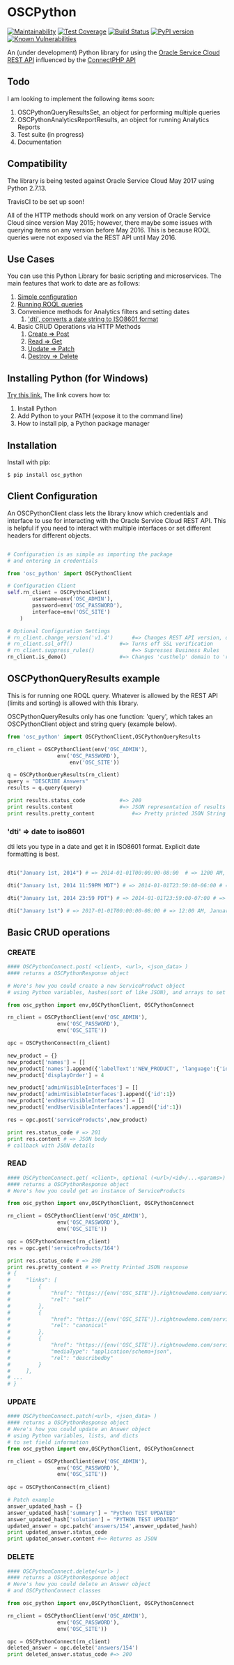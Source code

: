 # OSCPython

[![Maintainability](https://api.codeclimate.com/v1/badges/7be0820423b00dade9c8/maintainability)](https://codeclimate.com/github/rajangdavis/osc_python/maintainability)
[![Test Coverage](https://api.codeclimate.com/v1/badges/7be0820423b00dade9c8/test_coverage)](https://codeclimate.com/github/rajangdavis/osc_python/test_coverage)
[![Build Status](https://travis-ci.org/rajangdavis/osc_python.svg?branch=master)](https://travis-ci.org/rajangdavis/osc_python)
[![PyPI version](https://badge.fury.io/py/osc_python.svg)](https://badge.fury.io/py/osc_python)
[![Known Vulnerabilities](https://snyk.io/test/github/rajangdavis/osc_python/badge.svg)](https://snyk.io/test/github/rajangdavis/osc_python)

An (under development) Python library for using the [Oracle Service Cloud REST API](https://docs.oracle.com/cloud/latest/servicecs_gs/CXSVC/) influenced by the [ConnectPHP API](http://documentation.custhelp.com/euf/assets/devdocs/november2016/Connect_PHP/Default.htm)

## Todo
I am looking to implement the following items soon:
1. OSCPythonQueryResultsSet, an object for performing multiple queries
2. OSCPythonAnalyticsReportResults, an object for running Analytics Reports
3. Test suite (in progress)
4. Documentation
  

## Compatibility

The library is being tested against Oracle Service Cloud May 2017 using Python 2.7.13.

TravisCI to be set up soon!

All of the HTTP methods should work on any version of Oracle Service Cloud since version May 2015; however, there maybe some issues with querying items on any version before May 2016. This is because ROQL queries were not exposed via the REST API until May 2016.


## Use Cases
You can use this Python Library for basic scripting and microservices. The main features that work to date are as follows:

1. [Simple configuration](#client-configuration)
2. [Running ROQL queries](oscpythonqueryresults-example)
3. Convenience methods for Analytics filters and setting dates
	1. ['dti', converts a date string to ISO8601 format](#dti--date-to-iso8601)
4. Basic CRUD Operations via HTTP Methods
	1. [Create => Post](#create)
	2. [Read => Get](#read)
	3. [Update => Patch](#update)
	4. [Destroy => Delete](#delete)

## Installing Python (for Windows)
[Try this link.](https://github.com/BurntSushi/nfldb/wiki/Python-&-pip-Windows-installation)
The link covers how to:
1. Install Python
2. Add Python to your PATH (expose it to the command line)
3. How to install pip, a Python package manager

## Installation

Install with pip:

    $ pip install osc_python


## Client Configuration

An OSCPythonClient class lets the library know which credentials and interface to use for interacting with the Oracle Service Cloud REST API.
This is helpful if you need to interact with multiple interfaces or set different headers for different objects.

```python

# Configuration is as simple as importing the package
# and entering in credentials

from 'osc_python' import OSCPythonClient

# Configuration Client
self.rn_client = OSCPythonClient(
		username=env('OSC_ADMIN'),
		password=env('OSC_PASSWORD'),
		interface=env('OSC_SITE')
	)

# Optional Configuration Settings
# rn_client.change_version('v1.4') 		#=> Changes REST API version, default is 'v1.3'
# rn_client.ssl_off()				#=> Turns off SSL verification
# rn_client.suppress_rules()			#=> Supresses Business Rules
rn_client.is_demo() 				#=> Changes 'custhelp' domain to 'rightnowdemo'
```





## OSCPythonQueryResults example

This is for running one ROQL query. Whatever is allowed by the REST API (limits and sorting) is allowed with this library.

OSCPythonQueryResults only has one function: 'query', which takes an OSCPythonClient object and string query (example below).

```python
from 'osc_python' import OSCPythonClient,OSCPythonQueryResults

rn_client = OSCPythonClient(env('OSC_ADMIN'),
			    env('OSC_PASSWORD'),
    			    env('OSC_SITE'))

q = OSCPythonQueryResults(rn_client)
query = "DESCRIBE Answers"
results = q.query(query)

print results.status_code 			#=> 200
print results.content 				#=> JSON representation of results
print results.pretty_content	 		#=> Pretty printed JSON String of results


```


### 'dti' => date to iso8601

dti lets you type in a date and get it in ISO8601 format. Explicit date formatting is best.

```python

dti("January 1st, 2014") # => 2014-01-01T00:00:00-08:00  # => 1200 AM, January First of 2014

dti("January 1st, 2014 11:59PM MDT") # => 2014-01-01T23:59:00-06:00 # => 11:59 PM Mountain Time, January First of 2014

dti("January 1st, 2014 23:59 PDT") # => 2014-01-01T23:59:00-07:00 # => 11:59 PM Pacific Time, January First of 2014

dti("January 1st") # => 2017-01-01T00:00:00-08:00 # => 12:00 AM, January First of this Year

```


## Basic CRUD operations

### CREATE
```python
#### OSCPythonConnect.post( <client>, <url>, <json_data> )
#### returns a OSCPythonResponse object

# Here's how you could create a new ServiceProduct object
# using Python variables, hashes(sort of like JSON), and arrays to set field information

from osc_python import env,OSCPythonClient, OSCPythonConnect

rn_client = OSCPythonClient(env('OSC_ADMIN'),
			    env('OSC_PASSWORD'),
			    env('OSC_SITE'))

opc = OSCPythonConnect(rn_client)

new_product = {}
new_product['names'] = []
new_product['names'].append({'labelText':'NEW_PRODUCT', 'language':{'id':1}})
new_product['displayOrder'] = 4

new_product['adminVisibleInterfaces'] = []
new_product['adminVisibleInterfaces'].append({'id':1})
new_product['endUserVisibleInterfaces'] = []
new_product['endUserVisibleInterfaces'].append({'id':1})

res = opc.post('serviceProducts',new_product)

print res.status_code # => 201
print res.content # => JSON body
# callback with JSON details

```







### READ
```python
#### OSCPythonConnect.get( <client>, optional (<url>/<id>/...<params>) )
#### returns a OSCPythonResponse object
# Here's how you could get an instance of ServiceProducts

from osc_python import env,OSCPythonClient, OSCPythonConnect

rn_client = OSCPythonClient(env('OSC_ADMIN'),
			    env('OSC_PASSWORD'),
			    env('OSC_SITE'))

opc = OSCPythonConnect(rn_client)
res = opc.get('serviceProducts/164')

print res.status_code # => 200
print res.pretty_content # => Pretty Printed JSON response
# {
#     "links": [
#         {
#             "href": "https://{env('OSC_SITE')}.rightnowdemo.com/services/rest/connect/v1.3/serviceProducts/164", 
#             "rel": "self"
#         }, 
#         {
#             "href": "https://{env('OSC_SITE')}.rightnowdemo.com/services/rest/connect/v1.3/serviceProducts/164", 
#             "rel": "canonical"
#         }, 
#         {
#             "href": "https://{env('OSC_SITE')}.rightnowdemo.com/services/rest/connect/v1.3/metadata-catalog/serviceProducts", 
#             "mediaType": "application/schema+json", 
#             "rel": "describedby"
#         }
#     ], 
# ...
# }
```






### UPDATE
```python
#### OSCPythonConnect.patch(<url>, <json_data> )
#### returns a OSCPythonResponse object
# Here's how you could update an Answer object
# using Python variables, lists, and dicts
# to set field information
from osc_python import env,OSCPythonClient, OSCPythonConnect

rn_client = OSCPythonClient(env('OSC_ADMIN'),
			    env('OSC_PASSWORD'),
			    env('OSC_SITE'))
			    
opc = OSCPythonConnect(rn_client)

# Patch example
answer_updated_hash = {}
answer_updated_hash['summary'] = "Python TEST UPDATED"
answer_updated_hash['solution'] = "PYTHON TEST UPDATED"
updated_answer = opc.patch('answers/154',answer_updated_hash)
print updated_answer.status_code
print updated_answer.content #=> Returns as JSON

```






### DELETE
```python
#### OSCPythonConnect.delete(<url> )
#### returns a OSCPythonResponse object
# Here's how you could delete an Answer object
# and OSCPythonConnect classes

from osc_python import env,OSCPythonClient, OSCPythonConnect

rn_client = OSCPythonClient(env('OSC_ADMIN'),
			    env('OSC_PASSWORD'),
			    env('OSC_SITE'))

opc = OSCPythonConnect(rn_client)
deleted_answer = opc.delete('answers/154')
print deleted_answer.status_code #=> 200

```
